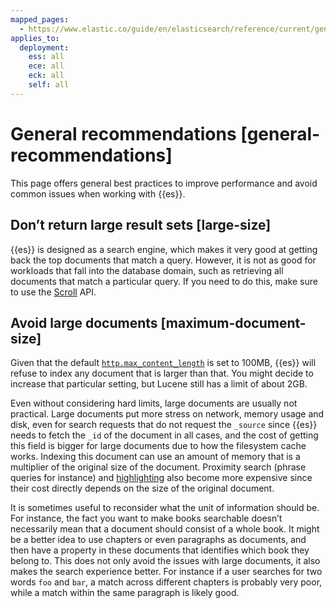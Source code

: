 ```yaml
---
mapped_pages:
  - https://www.elastic.co/guide/en/elasticsearch/reference/current/general-recommendations.html
applies_to:
  deployment:
    ess: all
    ece: all
    eck: all
    self: all
---
```


# General recommendations [general-recommendations]

This page offers general best practices to improve performance and avoid common issues when working with {{es}}.

## Don’t return large result sets [large-size]

{{es}} is designed as a search engine, which makes it very good at getting back the top documents that match a query. However, it is not as good for workloads that fall into the database domain, such as retrieving all documents that match a particular query. If you need to do this, make sure to use the [Scroll](elasticsearch://reference/elasticsearch/rest-apis/paginate-search-results.md#scroll-search-results) API.

## Avoid large documents [maximum-document-size]

Given that the default [`http.max_content_length`](elasticsearch://reference/elasticsearch/configuration-reference/networking-settings.md#http-settings) is set to 100MB, {{es}} will refuse to index any document that is larger than that. You might decide to increase that particular setting, but Lucene still has a limit of about 2GB.

Even without considering hard limits, large documents are usually not practical. Large documents put more stress on network, memory usage and disk, even for search requests that do not request the `_source` since {{es}} needs to fetch the `_id` of the document in all cases, and the cost of getting this field is bigger for large documents due to how the filesystem cache works. Indexing this document can use an amount of memory that is a multiplier of the original size of the document. Proximity search (phrase queries for instance) and [highlighting](elasticsearch://reference/elasticsearch/rest-apis/highlighting.md) also become more expensive since their cost directly depends on the size of the original document.

It is sometimes useful to reconsider what the unit of information should be. For instance, the fact you want to make books searchable doesn’t necessarily mean that a document should consist of a whole book. It might be a better idea to use chapters or even paragraphs as documents, and then have a property in these documents that identifies which book they belong to. This does not only avoid the issues with large documents, it also makes the search experience better. For instance if a user searches for two words `foo` and `bar`, a match across different chapters is probably very poor, while a match within the same paragraph is likely good.

